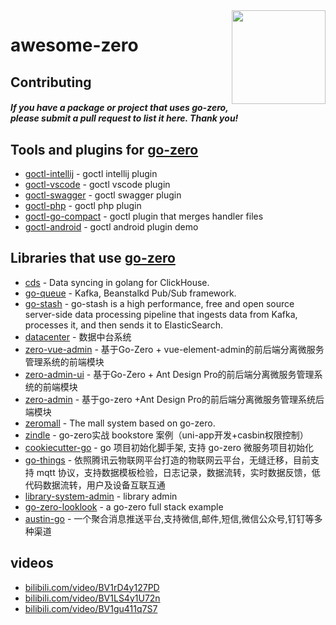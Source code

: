 <img align="right" width="150px" src="https://raw.githubusercontent.com/tal-tech/zero-doc/main/doc/images/go-zero.png">

# awesome-zero

## Contributing

#### *If you have a package or project that uses go-zero, please submit a pull request to list it here. Thank you!*

## Tools and plugins for [go-zero](https://github.com/tal-tech/go-zero)

- [goctl-intellij](https://github.com/zeromicro/goctl-intellij) - goctl intellij plugin
- [goctl-vscode](https://github.com/zeromicro/goctl-vscode) - goctl vscode plugin
- [goctl-swagger](https://github.com/zeromicro/goctl-swagger) - goctl swagger plugin
- [goctl-php](https://github.com/zeromicro/goctl-php) - goctl php plugin
- [goctl-go-compact](https://github.com/zeromicro/goctl-go-compact) - goctl plugin that merges handler files
- [goctl-android](https://github.com/zeromicro/goctl-android) - goctl android plugin demo

## Libraries that use [go-zero](https://github.com/tal-tech/go-zero)

- [cds](https://github.com/tal-tech/cds) - Data syncing in golang for ClickHouse.
- [go-queue](https://github.com/tal-tech/go-queue) - Kafka, Beanstalkd Pub/Sub framework.
- [go-stash](https://github.com/tal-tech/go-stash) - go-stash is a high performance, free and open source server-side data processing pipeline that ingests data from Kafka, processes it, and then sends it to ElasticSearch.
- [datacenter](https://github.com/jackluo2012/datacenter) - 数据中台系统
- [zero-vue-admin](https://github.com/feihua/zero-vue-admin) - 基于Go-Zero + vue-element-admin的前后端分离微服务管理系统的前端模块
- [zero-admin-ui](https://github.com/feihua/zero-admin-ui) - 基于Go-Zero + Ant Design Pro的前后端分离微服务管理系统的前端模块
- [zero-admin](https://github.com/feihua/zero-admin) - 基于go-zero +Ant Design Pro的前后端分离微服务管理系统后端模块
- [zeromall](https://github.com/zeromicro/zeromall) - The mall system based on go-zero.
- [zindle](https://github.com/xiaopenggithub/zindle) - go-zero实战 bookstore 案例（uni-app开发+casbin权限控制）
- [cookiecutter-go](https://github.com/better-go/cookiecutter-go) - go 项目初始化脚手架, 支持 go-zero 微服务项目初始化
- [go-things](https://gitee.com/go-things/things) - 依照腾讯云物联网平台打造的物联网云平台，无缝迁移，目前支持 mqtt 协议，支持数据模板检验，日志记录，数据流转，实时数据反馈，低代码数据流转，用户及设备互联互通
- [library-system-admin](https://gitee.com/wu_wen_yi/library-system-admin) - library admin
- [go-zero-looklook](https://github.com/Mikaelemmmm/go-zero-looklook) - a go-zero full stack example
- [austin-go](https://github.com/rxrddd/austin-go) - 一个聚合消息推送平台,支持微信,邮件,短信,微信公众号,钉钉等多种渠道

## videos

- [bilibili.com/video/BV1rD4y127PD](https://www.bilibili.com/video/BV1rD4y127PD)
- [bilibili.com/video/BV1LS4y1U72n](https://www.bilibili.com/video/BV1LS4y1U72n)
- [bilibili.com/video/BV1gu411q7S7](https://www.bilibili.com/video/BV1gu411q7S7)
